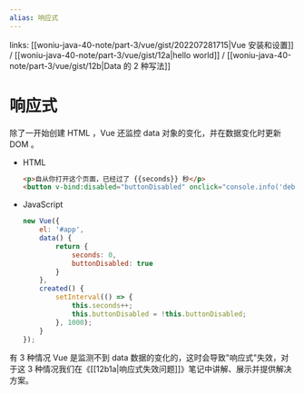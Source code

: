 ```yaml
---
alias: 响应式 
---
```


links: [[woniu-java-40-note/part-3/vue/gist/202207281715|Vue 安装和设置]] / [[woniu-java-40-note/part-3/vue/gist/12a|hello world]] / [[woniu-java-40-note/part-3/vue/gist/12b|Data 的 2 种写法]]

# 响应式 

除了一开始创建 HTML ，Vue 还监控 data 对象的变化，并在数据变化时更新 DOM 。

-   HTML

	``` html
	<p>自从你打开这个页面，已经过了 {{seconds}} 秒</p>
	<button v-bind:disabled="buttonDisabled" onclick="console.info('debug')">Button</button>
	```

-   JavaScript

	```js
	new Vue({
		el: '#app',
		data() {
			return {
				seconds: 0,
				buttonDisabled: true
			}
		},
		created() {
			setInterval(() => {
				this.seconds++;
				this.buttonDisabled = !this.buttonDisabled;
			}, 1000);
		}
	});
	```

有 3 种情况 Vue 是监测不到 data 数据的变化的，这时会导致"响应式"失效，对于这 3 种情况我们在《[[12b1a|响应式失效问题]]》笔记中讲解、展示并提供解决方案。


